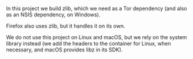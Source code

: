In this project we build zlib, which we need as a Tor dependency (and also as an
NSIS dependency, on Windows).

Firefox also uses zlib, but it handles it on its own.

We do not use this project on Linux and macOS, but we rely on the system
library instead (we add the headers to the container for Linux, when necessary,
and macOS provides libz in its SDK).
